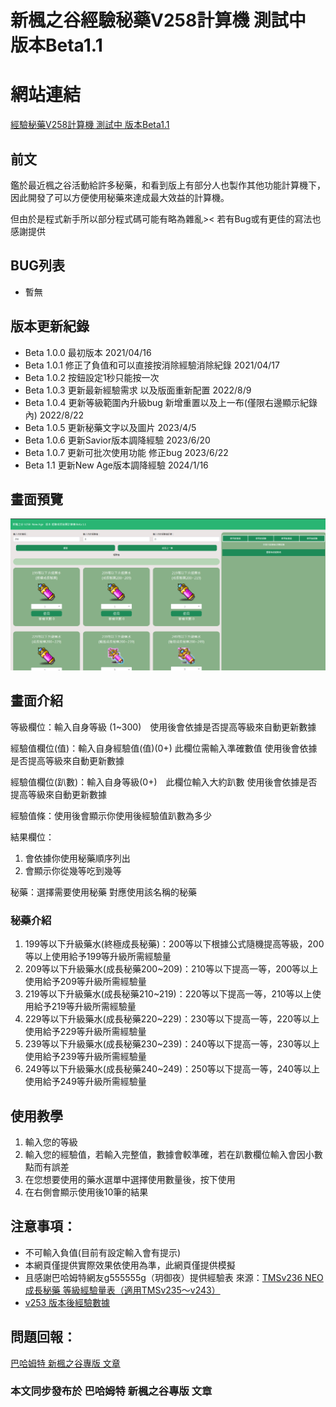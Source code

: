 # 新楓之谷經驗秘藥V258計算機 測試中 版本Beta1.1
# 網站連結
<a href="https://maplestoryexpcount.github.io/">經驗秘藥V258計算機 測試中 版本Beta1.1</a>
## 前文
<p>鑑於最近楓之谷活動給許多秘藥，和看到版上有部分人也製作其他功能計算機下，因此開發了可以方便使用秘藥來達成最大效益的計算機。

但由於是程式新手所以部分程式碼可能有略為雜亂><
若有Bug或有更佳的寫法也感謝提供</p>
## BUG列表
<ul><li>暫無</li></ul>

## 版本更新紀錄
<ul>
  <li>Beta 1.0.0 最初版本 2021/04/16</li>
<li>Beta 1.0.1 修正了負值和可以直接按消除經驗消除紀錄 2021/04/17</li>
<li>Beta 1.0.2 按鈕設定1秒只能按一次</li>
<li>Beta 1.0.3 更新最新經驗需求 以及版面重新配置 2022/8/9</li>
<li>Beta 1.0.4 更新等級範圍內升級bug 新增重置以及上一布(僅限右邊顯示紀錄內) 2022/8/22</li>
<li>Beta 1.0.5 更新秘藥文字以及圖片 2023/4/5</li>
<li>Beta 1.0.6 更新Savior版本調降經驗 2023/6/20</li>
<li>Beta 1.0.7 更新可批次使用功能 修正bug 2023/6/22</li>
<li>Beta 1.1    更新New Age版本調降經驗 2024/1/16</li>
</ul>

## 畫面預覽
<img src="img/Preview.png">

## 畫面介紹
<p>
等級欄位：輸入自身等級 (1~300)　使用後會依據是否提高等級來自動更新數據 

經驗值欄位(值)：輸入自身經驗值(值)(0+) 此欄位需輸入準確數值 使用後會依據是否提高等級來自動更新數據

經驗值欄位(趴數)：輸入自身等級(0+)　此欄位輸入大約趴數 使用後會依據是否提高等級來自動更新數據

經驗值條：使用後會顯示你使用後經驗值趴數為多少

結果欄位： 
<ol>
  <li>會依據你使用秘藥順序列出 </li>
  <li>會顯示你從幾等吃到幾等</li>
</ol>

秘藥：選擇需要使用秘藥 對應使用該名稱的秘藥</p>
### 秘藥介紹
<ol>
  <li>199等以下升級藥水(終極成長秘藥)：200等以下根據公式隨機提高等級，200等以上使用給予199等升級所需經驗量</li>
  <li>209等以下升級藥水(成長秘藥200~209)：210等以下提高一等，200等以上使用給予209等升級所需經驗量</li>
  <li>219等以下升級藥水(成長秘藥210~219)：220等以下提高一等，210等以上使用給予219等升級所需經驗量</li>
  <li>229等以下升級藥水(成長秘藥220~229)：230等以下提高一等，220等以上使用給予229等升級所需經驗量</li>
  <li>239等以下升級藥水(成長秘藥230~239)：240等以下提高一等，230等以上使用給予239等升級所需經驗量</li>
  <li>249等以下升級藥水(成長秘藥240~249)：250等以下提高一等，240等以上使用給予249等升級所需經驗量</li>

</ol>



## 使用教學
<ol>
  <li>
  輸入您的等級
  </li>
  <li>
    輸入您的經驗值，若輸入完整值，數據會較準確，若在趴數欄位輸入會因小數點而有誤差
  </li>
  <li>
     在您想要使用的藥水選單中選擇使用數量後，按下使用
  </li>
  <li>
     在右側會顯示使用後10筆的結果
  </li>
</ol>

## 注意事項：
<ul> 
  <li>不可輸入負值(目前有設定輸入會有提示)</li>
  <li>本網頁僅提供實際效果依使用為準，此網頁僅提供模擬</li>

  <li>且感謝巴哈姆特網友g555555g（玥御夜）提供經驗表  來源：<a href="https://forum.gamer.com.tw/C.php?bsn=7650&snA=1006510">TMSv236 NEO 成長秘藥 等級經驗量表（適用TMSv235～v243）</a></li>
  <li> <a href="https://strategywiki.org/wiki/MapleStory/EXP_and_Pet_Closeness">v253 版本後經驗數據</a></li>
</ul>

## 問題回報：
<a href="https://forum.gamer.com.tw/C.php?bsn=7650&snA=1014201">巴哈姆特 新楓之谷專版 文章</a>

### 本文同步發布於 巴哈姆特 新楓之谷專版 文章


